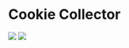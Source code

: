 # Cookie Collector
![](https://embed.widencdn.net/img/mccormick/u8pntu7ahp/2028x1141px/Vanilla_rich_chocolate_chip_cookies_004.jpg?crop=true&anchor=13,86&q=80&color=ffffffff&u=o2hyef)
![](https://i.imgur.com/2dmfF39.png)